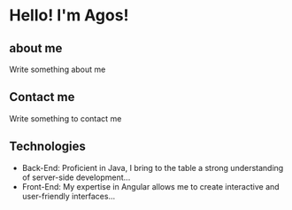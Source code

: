 # Hello! I'm Agos! 

## about me
Write something about me

## Contact me
Write something to contact me

## Technologies
- Back-End: Proficient in Java, I bring to the table a strong understanding of server-side development...
- Front-End: My expertise in Angular allows me to create interactive and user-friendly interfaces...